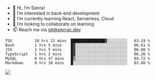 - 👋 Hi, I’m Sierra!
- 👀 I’m interested in back-end development
- 🌱 I’m currently learning React, Serverless, Cloud
- 💞️ I’m looking to collaborate on learning
- 📫 Reach me via git@sierrac.dev

<!--START_SECTION:waka-->

```text
TSX          10 hrs 23 mins  ███████████████▓░░░░░░░░░   63.19 %
Bash         1 hrs 5 mins    █▓░░░░░░░░░░░░░░░░░░░░░░░   06.61 %
JSX          1 hrs 5 mins    █▓░░░░░░░░░░░░░░░░░░░░░░░   06.60 %
TypeScript   1 hrs 2 mins    █▓░░░░░░░░░░░░░░░░░░░░░░░   06.26 %
MySQL        0 hrs 47 mins   █▒░░░░░░░░░░░░░░░░░░░░░░░   04.72 %
Markdown     0 hrs 38 mins   █░░░░░░░░░░░░░░░░░░░░░░░░   03.80 %
```

<!--END_SECTION:waka-->


![](https://hit.yhype.me/github/profile?user_id=7351311)
